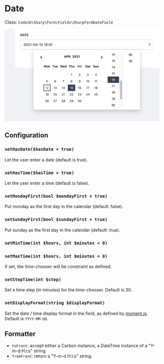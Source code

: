 # Date

Class: `Code16\Sharp\Form\Fields\SharpFormDateField`

![Example](./date.png)

## Configuration

### `setHasDate($hasDate = true)`

Let the user enter a date (default is true).

### `setHasTime($hasTime = true)`

Let the user enter a time (default is false).

### `setMondayFirst(bool $mondayFirst = true)`

Put monday as the first day in the calendar (default: false).

### `setSundayFirst(bool $sundayFirst = true)`

Put sunday as the first day in the calendar (default: true).

### `setMinTime(int $hours, int $minutes = 0)`
### `setMaxTime(int $hours, int $minutes = 0)`

If set, the time-chooser will be constraint as defined.

### `setStepTime(int $step)`

Set a time step (in minutes) for the time-chooser. Default is 30.

### `setDisplayFormat(string $displayFormat)`

Set the date / time display format in the field, as defined by [moment.js](https://momentjs.com/docs/#/parsing/string-format/). Default is `YYYY-MM-DD`.


## Formatter

- `toFront`: accept either a Carbon instance, a DateTime instance of a "Y-m-d H:i:s" string.
- `fromFront`: return a "Y-m-d H:i:s" string.
